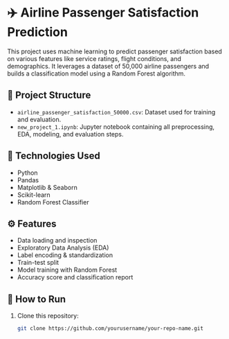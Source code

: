 # ✈️ Airline Passenger Satisfaction Prediction

This project uses machine learning to predict passenger satisfaction based on various features like service ratings, flight conditions, and demographics. It leverages a dataset of 50,000 airline passengers and builds a classification model using a Random Forest algorithm.

## 📂 Project Structure

- `airline_passenger_satisfaction_50000.csv`: Dataset used for training and evaluation.
- `new_project_1.ipynb`: Jupyter notebook containing all preprocessing, EDA, modeling, and evaluation steps.

## 🧠 Technologies Used

- Python
- Pandas
- Matplotlib & Seaborn
- Scikit-learn
- Random Forest Classifier

## ⚙️ Features

- Data loading and inspection
- Exploratory Data Analysis (EDA)
- Label encoding & standardization
- Train-test split
- Model training with Random Forest
- Accuracy score and classification report

## 🚀 How to Run

1. Clone this repository:
   ```bash
   git clone https://github.com/yourusername/your-repo-name.git
